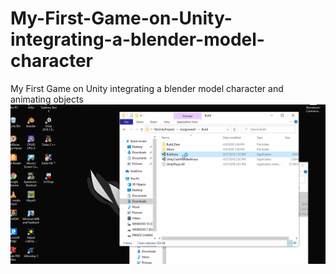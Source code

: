 # My-First-Game-on-Unity-integrating-a-blender-model-character

My First Game on Unity integrating a blender model character and animating
objects
![](https://raw.githubusercontent.com/anandprabhakar0507/My-First-Game-on-Unity-integrating-a-blender-model-character/master/firstgame.gif/)
